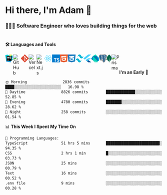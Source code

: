 # Hi there, I'm Adam 👋

### 🧑🏻‍💻 Software Engineer who loves building things for the web <br/> <br/>

#### 🛠️ Languages and Tools 

[webstorm-link]: https://www.jetbrains.com/webstorm/
[github-link]: https://github.com/
[git-link]: https://git-scm.com/
[next.js-link]: https://nextjs.org/
[react.js-link]: https://react.dev/
[typescript-link]: https://www.typescriptlang.org/
[tailwind-link]: https://tailwindcss.com/
[html-link]: https://html.com/
[css-link]: https://developer.mozilla.org/en-US/docs/Web/CSS
[flutter-link]: https://flutter.dev/
[dart-link]: https://dart.dev/
[postgresql-link]: https://www.postgresql.org/
[mongodb-link]: https://www.mongodb.com/
[prisma-link]: https://www.prisma.io/
[vercel-link]: https://vercel.com/

[<img align="left" alt="Webstorm" width="25px" height="25px" src="/assets/webstorm.svg" />][webstorm-link]
[<img align="left" alt="GitHub" width="25px" src="https://cdn.simpleicons.org/github/0000000/ffffff" />][github-link]
[<img align="left" alt="Git" width="25px" src="/assets/git.svg" />][git-link]
[<img align="left" alt="Vercel" width="25px" src="https://cdn.simpleicons.org/vercel/0000000/ffffff" />][vercel-link]
[<img align="left" alt="Next.js" width="25px" src="https://cdn.simpleicons.org/nextdotjs/0000000/ffffff" />][next.js-link]
[<img align="left" alt="React" width="25px" height="25px" src="/assets/react.svg" />][react.js-link]
[<img align="left" alt="TypeScript" width="25px" height="25px" src="/assets/typescript.svg" />][typescript-link]
[<img align="left" alt="HTML" width="25px" height="25px" src="/assets/html.svg" />][html-link]
[<img align="left" alt="CSS" width="25px" height="25px" src="/assets/css.svg" />][css-link]
[<img align="left" alt="Tailwind" width="25px" height="25px" src="/assets/tailwind.svg" />][tailwind-link]
[<img align="left" alt="Flutter" width="25px" height="25px" src="/assets/flutter.svg" />][flutter-link]
[<img align="left" alt="Dart" width="25px" height="25px" src="/assets/dart.svg" />][dart-link]
[<img align="left" alt="PostgreSQL" width="25px" height="25px" src="/assets/postgresql.svg" />][postgresql-link]
[<img align="left" alt="MongoDB" width="15px" height="25px" src="/assets/mongodb.svg" />][mongodb-link]
[<img align="left" alt="Prisma" width="25px" src="https://cdn.simpleicons.org/prisma/0000000/ffffff" />][prisma-link]

<br/><br/>


<!--START_SECTION:waka-->
**I'm an Early 🐤** 

```text
🌞 Morning                2836 commits        ████░░░░░░░░░░░░░░░░░░░░░   16.98 % 
🌆 Daytime                8826 commits        █████████████░░░░░░░░░░░░   52.85 % 
🌃 Evening                4780 commits        ███████░░░░░░░░░░░░░░░░░░   28.62 % 
🌙 Night                  258 commits         ░░░░░░░░░░░░░░░░░░░░░░░░░   01.54 % 
```


📊 **This Week I Spent My Time On** 

```text
💬 Programming Languages: 
TypeScript               51 hrs 5 mins       ████████████████████████░   94.35 % 
CSS                      2 hrs 1 min         █░░░░░░░░░░░░░░░░░░░░░░░░   03.73 % 
JSON                     25 mins             ░░░░░░░░░░░░░░░░░░░░░░░░░   00.79 % 
Text                     16 mins             ░░░░░░░░░░░░░░░░░░░░░░░░░   00.52 % 
.env file                9 mins              ░░░░░░░░░░░░░░░░░░░░░░░░░   00.28 % 
```


<!--END_SECTION:waka-->
